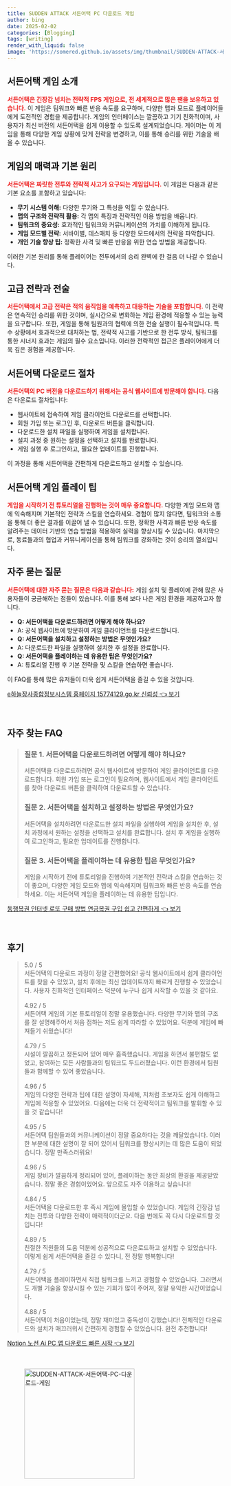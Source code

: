 ```yaml
---
title: SUDDEN ATTACK 서든어택 PC 다운로드 게임
author: bing
date: 2025-02-02
categories: [Blogging]
tags: [writing]
render_with_liquid: false
image: 'https://somered.github.io/assets/img/thumbnail/SUDDEN-ATTACK-서든어택-PC-다운로드-게임.webp'
---
```



<h2 id='서든어택_게임소개'>서든어택 게임 소개</h2>

<p><b><span style="color: #ee2323;">서든어택은 긴장감 넘치는 전략적 FPS 게임으로, 전 세계적으로 많은 팬을 보유하고 있습니다.</span></b> 이 게임은 팀워크와 빠른 반응 속도를 요구하며, 다양한 맵과 모드로 플레이어들에게 도전적인 경험을 제공합니다. 게임의 인터페이스는 깔끔하고 기기 친화적이며, 사용자가 최신 버전의 서든어택을 쉽게 이용할 수 있도록 설계되었습니다. 게이머는 이 게임을 통해 다양한 게임 상황에 맞게 전략을 변경하고, 이를 통해 승리를 위한 기술을 배울 수 있습니다.</p>

<h2 id='게임의매력과기본원리'>게임의 매력과 기본 원리</h2>

<p><b><span style="color: #ee2323;">서든어택은 짜릿한 전투와 전략적 사고가 요구되는 게임입니다.</span></b> 이 게임은 다음과 같은 기본 요소를 포함하고 있습니다:</p>

<ul>
    <li><b>무기 시스템 이해:</b> 다양한 무기와 그 특성을 익힐 수 있습니다.</li>
    <li><b>맵의 구조와 전략적 활용:</b> 각 맵의 특징과 전략적인 이용 방법을 배웁니다.</li>
    <li><b>팀워크의 중요성:</b> 효과적인 팀워크와 커뮤니케이션의 가치를 이해하게 됩니다.</li>
    <li><b>게임 모드별 전략:</b> 서바이벌, 데스매치 등 다양한 모드에서의 전략을 파악합니다.</li>
    <li><b>개인 기술 향상 팁:</b> 정확한 사격 및 빠른 반응을 위한 연습 방법을 제공합니다.</li>
</ul>

<p>이러한 기본 원리를 통해 플레이어는 전투에서의 승리 완벽에 한 걸음 더 나갈 수 있습니다.</p>

<h2 id='고급전략과전술'>고급 전략과 전술</h2>

<p><b><span style="color: #ee2323;">서든어택에서 고급 전략은 적의 움직임을 예측하고 대응하는 기술을 포함합니다.</span></b> 이 전략은 연속적인 승리를 위한 것이며, 실시간으로 변화하는 게임 환경에 적응할 수 있는 능력을 요구합니다. 또한, 게임을 통해 팀원과의 협력에 의한 전술 실행이 필수적입니다. 특수 상황에서 효과적으로 대처하는 법, 전략적 사고를 기반으로 한 전투 방식, 팀워크를 통한 시너지 효과는 게임의 필수 요소입니다. 이러한 전략적인 접근은 플레이어에게 더욱 깊은 경험을 제공합니다.</p>

<h2 id='서든어택_다운로드_절차'>서든어택 다운로드 절차</h2>

<p><b><span style="color: #ee2323;">서든어택의 PC 버전을 다운로드하기 위해서는 공식 웹사이트에 방문해야 합니다.</span></b> 다음은 다운로드 절차입니다:</p>

<ul>
    <li>웹사이트에 접속하여 게임 클라이언트 다운로드를 선택합니다.</li>
    <li>회원 가입 또는 로그인 후, 다운로드 버튼을 클릭합니다.</li>
    <li>다운로드한 설치 파일을 실행하여 게임을 설치합니다.</li>
    <li>설치 과정 중 원하는 설정을 선택하고 설치를 완료합니다.</li>
    <li>게임 실행 후 로그인하고, 필요한 업데이트를 진행합니다.</li>
</ul>

<p>이 과정을 통해 서든어택을 간편하게 다운로드하고 설치할 수 있습니다.</p>

<h2 id='게임플레이팁'>서든어택 게임 플레이 팁</h2>

<p><b><span style="color: #ee2323;">게임을 시작하기 전 튜토리얼을 진행하는 것이 매우 중요합니다.</span></b> 다양한 게임 모드와 맵에 익숙해지며 기본적인 전략과 스킬을 연습하세요. 경험이 많지 않다면, 팀워크와 소통을 통해 더 좋은 결과를 이끌어 낼 수 있습니다. 또한, 정확한 사격과 빠른 반응 속도를 알려주는 데이터 기반의 연습 방법을 적용하여 실력을 향상시킬 수 있습니다. 마지막으로, 동료들과의 협업과 커뮤니케이션을 통해 팀워크를 강화하는 것이 승리의 열쇠입니다.</p>

<h2 id='자주묻는질문'>자주 묻는 질문</h2>

<p><b><span style="color: #ee2323;">서든어택에 대한 자주 묻는 질문은 다음과 같습니다:</span></b> 게임 설치 및 플레이에 관해 많은 사용자들이 궁금해하는 점들이 있습니다. 이를 통해 보다 나은 게임 환경을 제공하고자 합니다.</p>

<ul>
    <li><b>Q: 서든어택을 다운로드하려면 어떻게 해야 하나요?</b></li>
    <li>A: 공식 웹사이트에 방문하여 게임 클라이언트를 다운로드합니다.</li>
    <li><b>Q: 서든어택을 설치하고 설정하는 방법은 무엇인가요?</b></li>
    <li>A: 다운로드한 파일을 실행하여 설치한 후 설정을 완료합니다.</li>
    <li><b>Q: 서든어택을 플레이하는 데 유용한 팁은 무엇인가요?</b></li>
    <li>A: 튜토리얼 진행 후 기본 전략을 및 스킬을 연습하면 좋습니다.</li>
</ul>

<p>이 FAQ를 통해 많은 유저들이 더욱 쉽게 서든어택을 즐길 수 있을 것입니다.</p>


<p><a class="click-button" title="e하늘장사종합정보시스템 홈페이지 15774129.go.kr 신뢰성" href="https://somered.github.io/posts/e%ED%95%98%EB%8A%98%EC%9E%A5%EC%82%AC%EC%A2%85%ED%95%A9%EC%A0%95%EB%B3%B4%EC%8B%9C%EC%8A%A4%ED%85%9C-%ED%99%88%ED%8E%98%EC%9D%B4%EC%A7%80-15774129.go.kr-%EC%8B%A0%EB%A2%B0%EC%84%B1/" rel="dofollow">e하늘장사종합정보시스템 홈페이지 15774129.go.kr 신뢰성 👈 보기</a></p><br>
<h2 id='자주_찾는_FAQ'>자주 찾는 FAQ</h2>
<div itemscope="" itemtype="https://schema.org/FAQPage"> 
<blockquote> 
<div itemscope="" itemprop="mainEntity" itemtype="https://schema.org/Question"> 
<h3 itemprop="name">질문 1. 서든어택을 다운로드하려면 어떻게 해야 하나요?</h3> 
<div itemscope="" itemprop="acceptedAnswer" itemtype="https://schema.org/Answer"> 
<span itemprop="text"> 
<p>서든어택을 다운로드하려면 공식 웹사이트에 방문하여 게임 클라이언트를 다운로드합니다. 회원 가입 또는 로그인이 필요하며, 웹사이트에서 게임 클라이언트를 찾아 다운로드 버튼을 클릭하여 다운로드할 수 있습니다.</p> 
</span> 
</div> 
</div> 

<div itemscope="" itemprop="mainEntity" itemtype="https://schema.org/Question"> 
<h3 itemprop="name">질문 2. 서든어택을 설치하고 설정하는 방법은 무엇인가요?</h3> 
<div itemscope="" itemprop="acceptedAnswer" itemtype="https://schema.org/Answer"> 
<span itemprop="text"> 
<p>서든어택을 설치하려면 다운로드한 설치 파일을 실행하여 게임을 설치한 후, 설치 과정에서 원하는 설정을 선택하고 설치를 완료합니다. 설치 후 게임을 실행하여 로그인하고, 필요한 업데이트를 진행합니다.</p> 
</span> 
</div> 
</div> 

<div itemscope="" itemprop="mainEntity" itemtype="https://schema.org/Question"> 
<h3 itemprop="name">질문 3. 서든어택을 플레이하는 데 유용한 팁은 무엇인가요?</h3> 
<div itemscope="" itemprop="acceptedAnswer" itemtype="https://schema.org/Answer"> 
<span itemprop="text"> 
<p>게임을 시작하기 전에 튜토리얼을 진행하여 기본적인 전략과 스킬을 연습하는 것이 좋으며, 다양한 게임 모드와 맵에 익숙해지며 팀워크와 빠른 반응 속도를 연습하세요. 이는 서든어택 게임을 플레이하는 데 유용한 팁입니다.</p> 
</span> 
</div> 
</div> 

</blockquote> 
</div>
<p><a class="click-button" title="동행복권 인터넷 로또 구매 방법 연금복권 구입 쉽고 간편하게" href="https://somered.github.io/posts/%EB%8F%99%ED%96%89%EB%B3%B5%EA%B6%8C-%EC%9D%B8%ED%84%B0%EB%84%B7-%EB%A1%9C%EB%98%90-%EA%B5%AC%EB%A7%A4-%EB%B0%A9%EB%B2%95-%EC%97%B0%EA%B8%88%EB%B3%B5%EA%B6%8C-%EA%B5%AC%EC%9E%85-%EC%89%BD%EA%B3%A0-%EA%B0%84%ED%8E%B8%ED%95%98%EA%B2%8C/" rel="dofollow">동행복권 인터넷 로또 구매 방법 연금복권 구입 쉽고 간편하게 👈 보기</a></p><br>
<h2 id='후기'>후기</h2>
<div itemscope itemtype="https://schema.org/Product">
  <blockquote>
  <div itemprop="review" itemscope itemtype="https://schema.org/Review">
      <div itemprop="reviewRating" itemscope itemtype="https://schema.org/Rating"> <span itemprop="ratingValue">5.0</span> / <span itemprop="bestRating">5</span> </div>
      <span itemprop="reviewBody">서든어택의 다운로드 과정이 정말 간편했어요! 공식 웹사이트에서 쉽게 클라이언트를 찾을 수 있었고, 설치 후에는 최신 업데이트까지 빠르게 진행할 수 있었습니다. 사용자 친화적인 인터페이스 덕분에 누구나 쉽게 시작할 수 있을 것 같아요.</span>
  </div>
  <br>
  <div itemprop="review" itemscope itemtype="https://schema.org/Review">
      <div itemprop="reviewRating" itemscope itemtype="https://schema.org/Rating"> <span itemprop="ratingValue">4.92</span> / <span itemprop="bestRating">5</span> </div>
      <span itemprop="reviewBody">서든어택 게임의 기본 튜토리얼이 정말 유용했습니다. 다양한 무기와 맵의 구조를 잘 설명해주어서 처음 접하는 저도 쉽게 따라할 수 있었어요. 덕분에 게임에 빠져들기 쉬웠습니다!</span>
  </div>
  <br>
  <div itemprop="review" itemscope itemtype="https://schema.org/Review">
      <div itemprop="reviewRating" itemscope itemtype="https://schema.org/Rating"> <span itemprop="ratingValue">4.79</span> / <span itemprop="bestRating">5</span> </div>
      <span itemprop="reviewBody">시설이 깔끔하고 정돈되어 있어 매우 흡족했습니다. 게임을 하면서 불편함도 없었고, 참여하는 모든 사람들과의 팀워크도 두드러졌습니다. 이런 환경에서 팀원들과 함께할 수 있어 좋았습니다.</span>
  </div>
  <br>
  <div itemprop="review" itemscope itemtype="https://schema.org/Review">
      <div itemprop="reviewRating" itemscope itemtype="https://schema.org/Rating"> <span itemprop="ratingValue">4.96</span> / <span itemprop="bestRating">5</span> </div>
      <span itemprop="reviewBody">게임의 다양한 전략과 팁에 대한 설명이 자세해, 저처럼 초보자도 쉽게 이해하고 게임에 적응할 수 있었어요. 다음에는 더욱 더 전략적이고 팀워크를 발휘할 수 있을 것 같습니다!</span>
  </div>
  <br>
  <div itemprop="review" itemscope itemtype="https://schema.org/Review">
      <div itemprop="reviewRating" itemscope itemtype="https://schema.org/Rating"> <span itemprop="ratingValue">4.95</span> / <span itemprop="bestRating">5</span> </div>
      <span itemprop="reviewBody">서든어택 팀원들과의 커뮤니케이션이 정말 중요하다는 것을 깨달았습니다. 이러한 부분에 대한 설명이 잘 되어 있어서 팀워크를 향상시키는 데 많은 도움이 되었습니다. 정말 만족스러워요!</span>
  </div>
  <br>
  <div itemprop="review" itemscope itemtype="https://schema.org/Review">
      <div itemprop="reviewRating" itemscope itemtype="https://schema.org/Rating"> <span itemprop="ratingValue">4.96</span> / <span itemprop="bestRating">5</span> </div>
      <span itemprop="reviewBody">게임 장비가 깔끔하게 정리되어 있어, 플레이하는 동안 최상의 환경을 제공받았습니다. 정말 좋은 경험이었어요. 앞으로도 자주 이용하고 싶습니다!</span>
  </div>
  <br>
  <div itemprop="review" itemscope itemtype="https://schema.org/Review">
      <div itemprop="reviewRating" itemscope itemtype="https://schema.org/Rating"> <span itemprop="ratingValue">4.84</span> / <span itemprop="bestRating">5</span> </div>
      <span itemprop="reviewBody">서든어택을 다운로드한 후 즉시 게임에 몰입할 수 있었습니다. 게임의 긴장감 넘치는 전투와 다양한 전략이 매력적이더군요. 다음 번에도 꼭 다시 다운로드할 것입니다!</span>
  </div>
  <br>
  <div itemprop="review" itemscope itemtype="https://schema.org/Review">
      <div itemprop="reviewRating" itemscope itemtype="https://schema.org/Rating"> <span itemprop="ratingValue">4.89</span> / <span itemprop="bestRating">5</span> </div>
      <span itemprop="reviewBody">친절한 직원들의 도움 덕분에 성공적으로 다운로드하고 설치할 수 있었습니다. 이렇게 쉽게 서든어택을 즐길 수 있다니, 전 정말 행복합니다!</span>
  </div>
  <br>
  <div itemprop="review" itemscope itemtype="https://schema.org/Review">
      <div itemprop="reviewRating" itemscope itemtype="https://schema.org/Rating"> <span itemprop="ratingValue">4.79</span> / <span itemprop="bestRating">5</span> </div>
      <span itemprop="reviewBody">서든어택을 플레이하면서 직접 팀워크를 느끼고 경험할 수 있었습니다. 그러면서도 개별 기술을 향상시킬 수 있는 기회가 많이 주어져, 정말 유익한 시간이었습니다.</span>
  </div>
  <br>
  <div itemprop="review" itemscope itemtype="https://schema.org/Review">
      <div itemprop="reviewRating" itemscope itemtype="https://schema.org/Rating"> <span itemprop="ratingValue">4.88</span> / <span itemprop="bestRating">5</span> </div>
      <span itemprop="reviewBody">서든어택이 처음이었는데, 정말 재미있고 중독성이 강했습니다! 전체적인 다운로드와 설치가 매끄러워서 간편하게 경험할 수 있었습니다. 완전 추천합니다!</span>
  </div>
  </blockquote>
</div>
<p><a class="click-button" title="Notion 노션 Ai PC 앱 다운로드 빠른 시작" href="https://somered.github.io/posts/Notion-%EB%85%B8%EC%85%98-Ai-PC-%EC%95%B1-%EB%8B%A4%EC%9A%B4%EB%A1%9C%EB%93%9C-%EB%B9%A0%EB%A5%B8-%EC%8B%9C%EC%9E%91/" rel="dofollow">Notion 노션 Ai PC 앱 다운로드 빠른 시작 👈 보기</a></p><br>
<figure class="image"><img src="https://somered.github.io/assets/img/thumbnail/SUDDEN-ATTACK-서든어택-PC-다운로드-게임.webp" alt="SUDDEN-ATTACK-서든어택-PC-다운로드-게임" width="256" height="256"></figure>